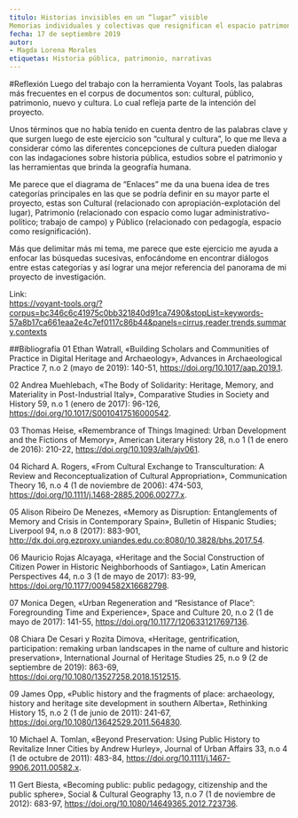 ```yaml
---
titulo: Historias invisibles en un “lugar” visible 
Memorias individuales y colectivas que resignifican el espacio patrimonial del Parque-Hacienda Montes
fecha: 17 de septiembre 2019
autor:
- Magda Lorena Morales
etiquetas: Historia pública, patrimonio, narrativas
---
```



#Reflexión
Luego del trabajo con la herramienta Voyant Tools, las palabras más frecuentes en el corpus de documentos son: cultural, 
público, patrimonio, nuevo y cultura. Lo cual refleja parte de la intención del proyecto. 

Unos términos que no había tenido en cuenta dentro de las palabras clave y que surgen luego de este ejercicio son “cultural 
y cultura”, lo que me lleva a considerar cómo las diferentes concepciones de cultura pueden dialogar con las indagaciones 
sobre historia pública, estudios sobre el patrimonio y  las herramientas que brinda la geografía humana.

Me parece que el diagrama de “Enlaces” me da una buena idea de tres categorías principales en las que se podría definir en 
su mayor parte el proyecto, estas son Cultural (relacionado con apropiación-explotación del lugar),  Patrimonio (relacionado 
con espacio como lugar administrativo-político; trabajo de campo) y Público (relacionado con pedagogía, espacio como 
resignificación). 

Más que delimitar más mi tema, me parece que este ejercicio me ayuda a enfocar las búsquedas sucesivas, enfocándome en 
encontrar diálogos entre estas categorías y así lograr una mejor referencia del panorama de mi proyecto de investigación.


Link:  
https://voyant-tools.org/?corpus=bc346c6c41975c0bb321840d91ca7490&stopList=keywords-57a8b17ca661eaa2e4c7ef0117c86b44&panels=cirrus,reader,trends,summary,contexts



##Bibliografía
01 Ethan Watrall, «Building Scholars and Communities of Practice in Digital Heritage and Archaeology», Advances in Archaeological Practice 7, n.o 2 (mayo de 2019): 140-51, https://doi.org/10.1017/aap.2019.1.

02 Andrea Muehlebach, «The Body of Solidarity: Heritage, Memory, and Materiality in Post-Industrial Italy», Comparative Studies in Society and History 59, n.o 1 (enero de 2017): 96-126, https://doi.org/10.1017/S0010417516000542.

03 Thomas Heise, «Remembrance of Things Imagined: Urban Development and the Fictions of Memory», American Literary History 28, n.o 1 (1 de enero de 2016): 210-22, https://doi.org/10.1093/alh/ajv061.

04 Richard A. Rogers, «From Cultural Exchange to Transculturation: A Review and Reconceptualization of Cultural Appropriation», Communication Theory 16, n.o 4 (1 de noviembre de 2006): 474-503, https://doi.org/10.1111/j.1468-2885.2006.00277.x.

05 Alison Ribeiro De Menezes, «Memory as Disruption: Entanglements of Memory and Crisis in Contemporary Spain», Bulletin of Hispanic Studies; Liverpool 94, n.o 8 (2017): 883-901, http://dx.doi.org.ezproxy.uniandes.edu.co:8080/10.3828/bhs.2017.54.

06 Mauricio Rojas Alcayaga, «Heritage and the Social Construction of Citizen Power in Historic Neighborhoods of Santiago», Latin American Perspectives 44, n.o 3 (1 de mayo de 2017): 83-99, https://doi.org/10.1177/0094582X16682798.

07 Monica Degen, «Urban Regeneration and “Resistance of Place”: Foregrounding Time and Experience», Space and Culture 20, n.o 2 (1 de mayo de 2017): 141-55, https://doi.org/10.1177/1206331217697136.

08 Chiara De Cesari y Rozita Dimova, «Heritage, gentrification, participation: remaking urban landscapes in the name of culture and historic preservation», International Journal of Heritage Studies 25, n.o 9 (2 de septiembre de 2019): 863-69, https://doi.org/10.1080/13527258.2018.1512515.

09 James Opp, «Public history and the fragments of place: archaeology, history and heritage site development in southern Alberta», Rethinking History 15, n.o 2 (1 de junio de 2011): 241-67, https://doi.org/10.1080/13642529.2011.564830.

10 Michael A. Tomlan, «Beyond Preservation: Using Public History to Revitalize Inner Cities by Andrew Hurley», Journal of Urban Affairs 33, n.o 4 (1 de octubre de 2011): 483-84, https://doi.org/10.1111/j.1467-9906.2011.00582.x.

11 Gert Biesta, «Becoming public: public pedagogy, citizenship and the public sphere», Social & Cultural Geography 13, n.o 7 (1 de noviembre de 2012): 683-97, https://doi.org/10.1080/14649365.2012.723736.

